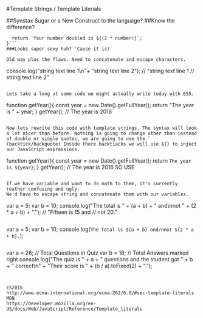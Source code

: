 #Template Strings / Template Literials

##Synstax Sugar or a New Construct to the language?
##Know the difference? 

```function doubleMessage(number) {
  return `Your number doubled is ${(2 * number)}`;
}```
###Looks super sexy huh? 'Cause it is!

Old way plus the flaws. Need to concatenate and escape characters. 

```
console.log("string text line 1\n"+
"string text line 2");
// "string text line 1
// string text line 2"
```

Lets take a long at some code we might actually write today with ES5. 
```
function getYear(){
	const year = new Date().getFullYear();
	return "The year is " + year;
}
getYear(); // The year is 2016 
```

Now lets rewrite this code with template strings. The syntax will look a lot nicer than before. Nothing is going to change other than instead of double or single quotes, we are going to use the ` (backtick/backquote) Inside there backtiacks we will use ${} to inject our JavaScript expressions. 

```
function getYear(){
	const year = new Date().getFullYear();
	return `The year is ${year}`;
}
getYear(); // The year is 2016 SO USE 
```

If we have variable and want to do math to them, it's currently reather confusing and ugly.
We'd have to escape string and concatenate them with our variables.

```
var a = 5;
var b = 10;
console.log("The total is " + (a + b) + " and\nnot " + (2 * a + b) + ".");
// "Fifteen is 15 and
// not 20."
```

```
var a = 5;
var b = 10;
console.log(`The Total is ${a + b} and/nnot ${2 * a + b}.`);
```

```
var a = 26; // Total Questions in Quiz
var b = 18; // Total Answers marked right
console.log("The quiz is " + a + " questions and the student got " + b + " correct\n" +
 "Their score is " + (b / a).toFixed(2) + ".");
```


ES2015
http://www.ecma-international.org/ecma-262/6.0/#sec-template-literals
MDN
https://developer.mozilla.org/en-US/docs/Web/JavaScript/Reference/Template_literals